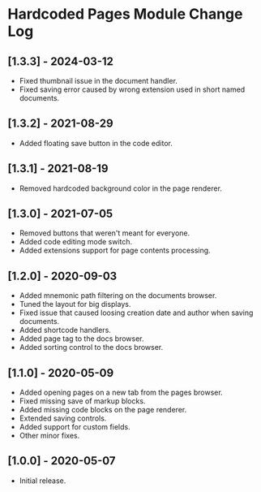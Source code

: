 
# Hardcoded Pages Module Change Log

## [1.3.3] - 2024-03-12

- Fixed thumbnail issue in the document handler.
- Fixed saving error caused by wrong extension used in short named documents.

## [1.3.2] - 2021-08-29

- Added floating save button in the code editor.

## [1.3.1] - 2021-08-19

- Removed hardcoded background color in the page renderer.

## [1.3.0] - 2021-07-05

- Removed buttons that weren't meant for everyone.
- Added code editing mode switch.
- Added extensions support for page contents processing.

## [1.2.0] - 2020-09-03

- Added mnemonic path filtering on the documents browser.
- Tuned the layout for big displays.
- Fixed issue that caused loosing creation date and author when saving documents.
- Added shortcode handlers.
- Added page tag to the docs browser.
- Added sorting control to the docs browser.

## [1.1.0] - 2020-05-09

- Added opening pages on a new tab from the pages browser.
- Fixed missing save of markup blocks.
- Added missing code blocks on the page renderer.
- Extended saving controls.
- Added support for custom fields.
- Other minor fixes.

## [1.0.0] - 2020-05-07

- Initial release.
